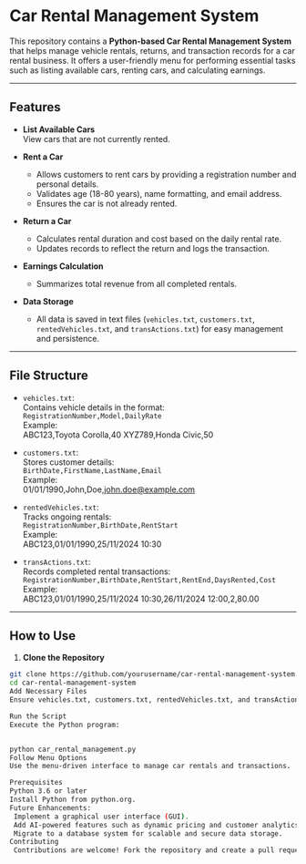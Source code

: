 # Car Rental Management System

This repository contains a **Python-based Car Rental Management System** that helps manage vehicle rentals, returns, and transaction records for a car rental business. It offers a user-friendly menu for performing essential tasks such as listing available cars, renting cars, and calculating earnings.

---

## Features

- **List Available Cars**  
  View cars that are not currently rented.

- **Rent a Car**  
  - Allows customers to rent cars by providing a registration number and personal details.
  - Validates age (18-80 years), name formatting, and email address.
  - Ensures the car is not already rented.

- **Return a Car**  
  - Calculates rental duration and cost based on the daily rental rate.
  - Updates records to reflect the return and logs the transaction.

- **Earnings Calculation**  
  - Summarizes total revenue from all completed rentals.

- **Data Storage**  
  - All data is saved in text files (`vehicles.txt`, `customers.txt`, `rentedVehicles.txt`, and `transActions.txt`) for easy management and persistence.

---

## File Structure

- `vehicles.txt`:  
  Contains vehicle details in the format:  
  `RegistrationNumber,Model,DailyRate`  
  Example:  
ABC123,Toyota Corolla,40 XYZ789,Honda Civic,50


- `customers.txt`:  
Stores customer details:  
`BirthDate,FirstName,LastName,Email`  
Example:  
01/01/1990,John,Doe,john.doe@example.com


- `rentedVehicles.txt`:  
Tracks ongoing rentals:  
`RegistrationNumber,BirthDate,RentStart`  
Example:  
ABC123,01/01/1990,25/11/2024 10:30


- `transActions.txt`:  
Records completed rental transactions:  
`RegistrationNumber,BirthDate,RentStart,RentEnd,DaysRented,Cost`  
Example:  
ABC123,01/01/1990,25/11/2024 10:30,26/11/2024 12:00,2,80.00



---

## How to Use

1. **Clone the Repository**  
 ```bash
 git clone https://github.com/yourusername/car-rental-management-system.git
 cd car-rental-management-system
Add Necessary Files
Ensure vehicles.txt, customers.txt, rentedVehicles.txt, and transActions.txt are present in the directory. Populate these files with the required data as per the format above.

Run the Script
Execute the Python program:


python car_rental_management.py
Follow Menu Options
Use the menu-driven interface to manage car rentals and transactions.

Prerequisites
Python 3.6 or later
Install Python from python.org.
Future Enhancements:
  Implement a graphical user interface (GUI).
  Add AI-powered features such as dynamic pricing and customer analytics.
  Migrate to a database system for scalable and secure data storage.
Contributing
  Contributions are welcome! Fork the repository and create a pull request with your improvements.



